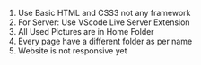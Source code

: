 1) Use Basic HTML and CSS3 not any framework
2) For Server:
    Use VScode Live Server Extension
3) All Used Pictures are in Home Folder
4) Every page have a different folder as per name
5) Website is not responsive yet

